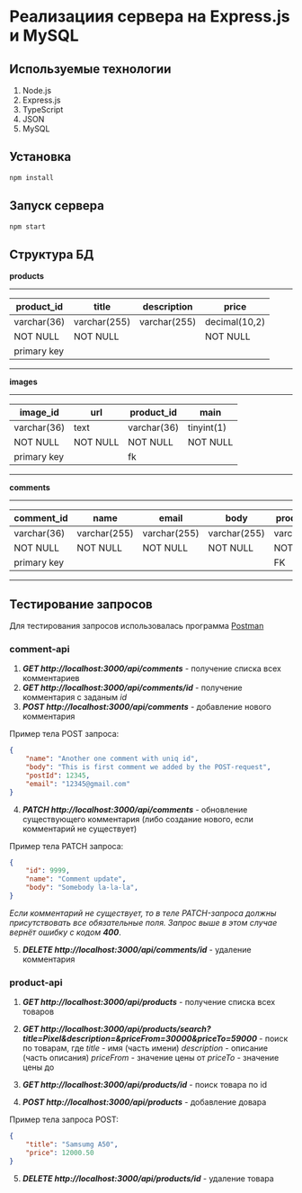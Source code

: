 # Реализациия сервера на Express.js и MySQL

## Используемые технологии
1. Node.js
2. Express.js
2. TypeScript
3. JSON
4. MySQL

## Установка

```bash
npm install
```

## Запуск сервера
```bash
npm start
```

## Структура БД

**products**

--------------------------------------------------------
product_id  | title       | description | price        |
------------|-------------|-------------|--------------|
varchar(36) | varchar(255)| varchar(255)| decimal(10,2)|
NOT NULL    | NOT NULL    |             | NOT NULL     |
primary key |             |             |              |
--------------------------------------------------------

**images**

------------------------------------------------
image_id   | url      | product_id | main      |
-----------|----------|------------|-----------|
varchar(36)| text     | varchar(36)| tinyint(1)|
NOT NULL   | NOT NULL | NOT NULL   | NOT NULL  |
primary key|          | fk         |           |
------------------------------------------------

**comments**

---------------------------------------------------------------------
comment_id  | name        | email        |body         | product_id |
------------|-------------|--------------|-------------|------------|
varchar(36) | varchar(255)| varchar(255) | varchar(255)| varchar(36)|
NOT NULL    | NOT NULL    | NOT NULL     | NOT NULL    | NOT NULL   |
primary key |             |              |             | FK         |
---------------------------------------------------------------------

## Тестирование запросов

Для тестирования запросов использовалась программа [Postman](https://www.postman.com/downloads/)

### comment-api

1. ***GET http://localhost:3000/api/comments*** - получение списка всех комментариев
2. ***GET http://localhost:3000/api/comments/id*** - получение комментария с заданым *id*
3. ***POST http://localhost:3000/api/comments*** - добавление нового комментария

Пример тела POST запроса:

```json
{
    "name": "Another one comment with uniq id",
    "body": "This is first comment we added by the POST-request",
    "postId": 12345,
    "email": "12345@gmail.com"
}
```

4. ***PATCH http://localhost:3000/api/comments*** - обновление существующего комментария (либо создание нового, если комментарий не существует)

Пример тела PATCH запроса:

```json
{
    "id": 9999,
    "name": "Comment update",
    "body": "Somebody la-la-la",
}
```

*Если комментарий не существует, то в теле PATCH-запроса должны присутствовать все обязательные поля. Запрос выше в этом случае вернёт ошибку с кодом **400***.

5. ***DELETE http://localhost:3000/api/comments/id*** - удаление комментария

### product-api

1. ***GET http://localhost:3000/api/products*** - получение списка всех товаров
2. ***GET http://localhost:3000/api/products/search?title=Pixel&description=&priceFrom=30000&priceTo=59000*** - поиск по товарам, где 
*title* - имя (часть имени)
*description* - описание (часть описания)
*priceFrom* - значение цены от
*priceTo* - значение цены до

3. ***GET http://localhost:3000/api/products/id*** - поиск товара по id
4. ***POST http://localhost:3000/api/products*** - добавление довара

Пример тела запроса POST:

```json
{
    "title": "Samsumg A50",
    "price": 12000.50
}
```

5. ***DELETE http://localhost:3000/api/products/id*** - удаление товара
